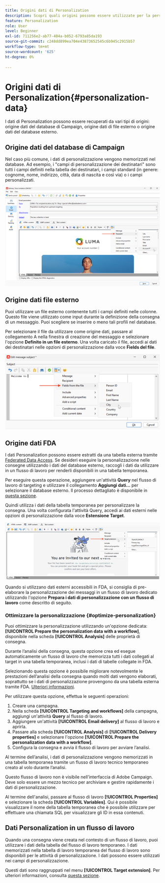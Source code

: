 ```yaml
---
title: Origini dati di Personalization
description: Scopri quali origini possono essere utilizzate per la personalizzazione
feature: Personalization
role: User
level: Beginner
exl-id: 711256e2-ab77-404a-b052-6793a85da193
source-git-commit: c248dd899ea704e43873652545c6b945c2915b57
workflow-type: tm+mt
source-wordcount: '625'
ht-degree: 0%

---
```


# Origini dati di Personalization{#personalization-data}

I dati di Personalization possono essere recuperati da vari tipi di origini: origine dati del database di Campaign, origine dati di file esterno o origine dati del database esterno.

## Origine dati del database di Campaign

Nel caso più comune, i dati di personalizzazione vengono memorizzati nel database. Ad esempio, i &quot;campi di personalizzazione dei destinatari&quot; sono tutti i campi definiti nella tabella dei destinatari, i campi standard (in genere: cognome, nome, indirizzo, città, data di nascita e così via) o i campi personalizzati.

![Campi di personalizzazione della campagna in un messaggio e-mail](assets/perso-campaign-datasource.png)


## Origine dati file esterno

Puoi utilizzare un file esterno contenente tutti i campi definiti nelle colonne. Questo file viene utilizzato come input durante la definizione della consegna di un messaggio. Puoi scegliere se inserire o meno tali profili nel database.

Per selezionare il file da utilizzare come origine dati, passare al collegamento A nella finestra di creazione del messaggio e selezionare l&#39;opzione **Definito in un file esterno**. Una volta caricato il file, accedi ai dati dei destinatari nelle opzioni di personalizzazione dalla voce **Fields del file**.

![Dati Personalization da un file](assets/perso-from-file.png)


## Origine dati FDA

I dati Personalization possono essere estratti da una tabella esterna tramite [Federated Data Access](../connect/fda.md).  Se desideri eseguire la personalizzazione nelle consegne utilizzando i dati del database esterno, raccogli i dati da utilizzare in un flusso di lavoro per renderli disponibili in una tabella temporanea.

Per eseguire questa operazione, aggiungere un&#39;attività **Query** nel flusso di lavoro di targeting e utilizzare il collegamento **Aggiungi dati...** per selezionare il database esterno. Il processo dettagliato è disponibile in [questa sezione](../../automation/workflow/query.md#adding-data).

Quindi utilizza i dati della tabella temporanea per personalizzare la consegna. Una volta configurata l&#39;attività Query, accedi ai dati esterni nelle opzioni di personalizzazione dalla voce **Estensione Target**.

![Dati Personalization da un database esterno](assets/perso-external-db.png)

Quando si utilizzano dati esterni accessibili in FDA, si consiglia di pre-elaborare la personalizzazione dei messaggi in un flusso di lavoro dedicato utilizzando l&#39;opzione **Prepara i dati di personalizzazione con un flusso di lavoro** come descritto di seguito.

### Ottimizzare la personalizzazione {#optimize-personalization}

Puoi ottimizzare la personalizzazione utilizzando un&#39;opzione dedicata: **[!UICONTROL Prepare the personalization data with a workflow]**, disponibile nella scheda **[!UICONTROL Analysis]** delle proprietà di consegna.

Durante l’analisi della consegna, questa opzione crea ed esegue automaticamente un flusso di lavoro che memorizza tutti i dati collegati al target in una tabella temporanea, inclusi i dati di tabelle collegate in FDA.

Selezionando questa opzione è possibile migliorare notevolmente le prestazioni dell’analisi della consegna quando molti dati vengono elaborati, soprattutto se i dati di personalizzazione provengono da una tabella esterna tramite FDA. [Ulteriori informazioni](../connect/fda.md).

Per utilizzare questa opzione, effettua le seguenti operazioni:

1. Creare una campagna.
1. Nella scheda **[!UICONTROL Targeting and workflows]** della campagna, aggiungi un&#39;attività **Query** al flusso di lavoro.
1. Aggiungere un&#39;attività **[!UICONTROL Email delivery]** al flusso di lavoro e aprirla.
1. Passare alla scheda **[!UICONTROL Analysis]** di **[!UICONTROL Delivery properties]** e selezionare l&#39;opzione **[!UICONTROL Prepare the personalization data with a workflow]**.
1. Configura la consegna e avvia il flusso di lavoro per avviare l’analisi.

Al termine dell’analisi, i dati di personalizzazione vengono memorizzati in una tabella temporanea tramite un flusso di lavoro tecnico temporaneo creato al volo durante l’analisi.

Questo flusso di lavoro non è visibile nell’interfaccia di Adobe Campaign. Deve solo essere un mezzo tecnico per archiviare e gestire rapidamente i dati di personalizzazione.

Al termine dell&#39;analisi, passare al flusso di lavoro **[!UICONTROL Properties]** e selezionare la scheda **[!UICONTROL Variables]**. Qui è possibile visualizzare il nome della tabella temporanea che è possibile utilizzare per effettuare una chiamata SQL per visualizzare gli ID in essa contenuti.

## Dati Personalization in un flusso di lavoro

Quando una consegna viene creata nel contesto di un flusso di lavoro, puoi utilizzare i dati della tabella del flusso di lavoro temporaneo. I dati memorizzati nella tabella di lavoro temporanea del flusso di lavoro sono disponibili per le attività di personalizzazione. I dati possono essere utilizzati nei campi di personalizzazione.

Questi dati sono raggruppati nel menu **[!UICONTROL Target extension]**. Per ulteriori informazioni, consulta [questa sezione](../../automation/workflow/use-workflow-data.md#target-data).
